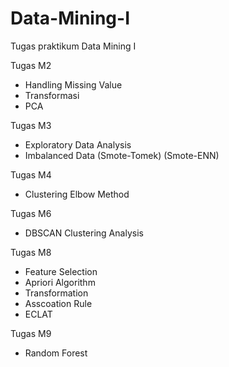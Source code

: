 # Data-Mining-I
Tugas praktikum Data Mining I

Tugas M2
- Handling Missing Value
- Transformasi
- PCA

Tugas M3
- Exploratory Data Analysis
- Imbalanced Data (Smote-Tomek) (Smote-ENN)

Tugas M4
- Clustering Elbow Method

Tugas M6
- DBSCAN Clustering Analysis

Tugas M8
- Feature Selection
- Apriori Algorithm
- Transformation
- Asscoation Rule
- ECLAT

Tugas M9
- Random Forest

